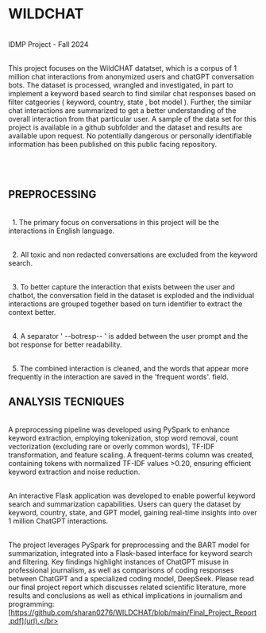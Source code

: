 # WILDCHAT
 <br>IDMP Project - Fall 2024

 <br>This project focuses on the WildCHAT datatset, which is a corpus of 1 million chat interactions from anonymized users and chatGPT conversation bots. The dataset is processed, wrangled and investigated, in part to implement a keyword based search to find similar chat responses based on filter catgeories ( keyword, country, state , bot model ). Further, the similar chat interactions are summarized to get a better understanding of the overall interaction from that particular user. A sample of the data set for this project is available in a github subfolder and the dataset and results are available upon request. No potentially dangerous or personally identifiable information has been published on this public facing repository.  
 <br> <br> <br>
 
## PREPROCESSING

 <br> &nbsp; 1. The primary focus on conversations in this project will be the interactions in English language.</br>

 <br> &nbsp; 2. All toxic and non redacted conversations are excluded from the keyword search.</br>

 <br> &nbsp; 3. To better capture the interaction that exists between the user and chatbot, the conversation field in the dataset is exploded and the individual interactions are grouped together based on turn identifier to extract the context better. </br>

 <br> &nbsp; 4. A separator ' --botresp-- ' is added between the user prompt and the bot response for better readability. </br>
 
 <br> &nbsp; 5. The combined interaction is cleaned, and the words that appear more frequently in the interaction are saved in the 'frequent words'. field. </br>

## ANALYSIS TECNIQUES

<br> A preprocessing pipeline was developed using PySpark to enhance keyword extraction, employing tokenization, stop word removal, count vectorization (excluding rare or overly common words), TF-IDF transformation, and feature scaling. A frequent-terms column was created, containing tokens with normalized TF-IDF values >0.20, ensuring efficient keyword extraction and noise reduction.</br>

<br> An interactive Flask application was developed to enable powerful keyword search and summarization capabilities. Users can query the dataset by keyword, country, state, and GPT model, gaining real-time insights into over 1 million ChatGPT interactions.</br>

<br>The project leverages PySpark for preprocessing and the BART model for summarization, integrated into a Flask-based interface for keyword search and filtering. Key findings highlight instances of ChatGPT misuse in professional journalism, as well as comparisons of coding responses between ChatGPT and a specialized coding model, DeepSeek. Please read our final project report which discusses related scientific literature, more results and conclusions as well as ethical implications in journalism and programming: [https://github.com/sharan0276/WILDCHAT/blob/main/Final_Project_Report.pdf](url).</br>
